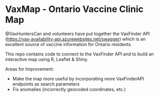 # VaxMap - Ontario Vaccine Clinic Map

@VaxHuntersCan and volunteers have put together the VaxFinder API (https://vax-availability-api.azurewebsites.net/swagger) which is an excellent source of vaccine information for Ontario residents.   

This repo contains code to connect to the VaxFinder API and to build an interactive map using R, Leaflet & Shiny. 

Areas for Improvement:
- Make the map more useful by incorporating more VaxFinderAPI endpoints as search parameters 
- Fix anomalies (incorrectly geocoded coordinates, etc.)




